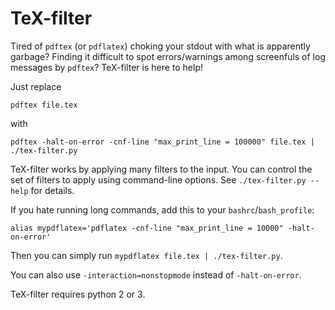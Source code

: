 # TeX-filter

Tired of `pdftex` (or `pdflatex`) choking your stdout with what is apparently garbage?
Finding it difficult to spot errors/warnings among screenfuls of log messages by `pdftex`?
TeX-filter is here to help!

Just replace

    pdftex file.tex

with

    pdftex -halt-on-error -cnf-line "max_print_line = 100000" file.tex | ./tex-filter.py

TeX-filter works by applying many filters to the input.
You can control the set of filters to apply using command-line options.
See `./tex-filter.py --help` for details.

If you hate running long commands, add this to your `bashrc`/`bash_profile`:

    alias mypdflatex='pdflatex -cnf-line "max_print_line = 10000" -halt-on-error'

Then you can simply run `mypdflatex file.tex | ./tex-filter.py`.

You can also use `-interaction=nonstopmode` instead of `-halt-on-error`.

TeX-filter requires python 2 or 3.

